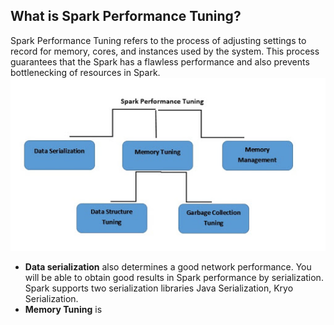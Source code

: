 ## What is Spark Performance Tuning?
Spark Performance Tuning refers to the process of adjusting settings to record for memory, cores, and instances used by the system. This process guarantees that the Spark has a flawless performance and also prevents bottlenecking of resources in Spark.
![Spark](https://github.com/gurditsingh/blog/blob/gh-pages/_screenshots/spark-tuning.jpg?raw=true)

 - **Data serialization** also determines a good network performance. You will be able to obtain good results in Spark performance by serialization. Spark supports two serialization libraries Java Serialization, Kryo Serialization.
 - **Memory Tuning** is 

<!--stackedit_data:
eyJoaXN0b3J5IjpbNTg0NzczODM5LDE0MzcyOTE2NDUsLTIwOD
g3NDY2MTIsMzkwODI3Njk3LC02NDA2ODg3NjUsNDU0MDk4Mjkw
LC0xMjQ1NjE5MTE0LDE2Mjc4NTQwMTcsLTE3OTc3MDI2NDgsLT
E2NTQzMDAzNSw3ODYzODM0ODUsLTczMDM2MTMyNywtMjAzMDcw
MjkyNiw1Mzg4NTI5ODYsMjc0NTcxMjA3LDEwODI5MDM2MDksMT
cwMDU5OTU1MCwxNTk3OTA2ODAsMTI3MTYxOTc2LDMxMTUzMzk0
Nl19
-->